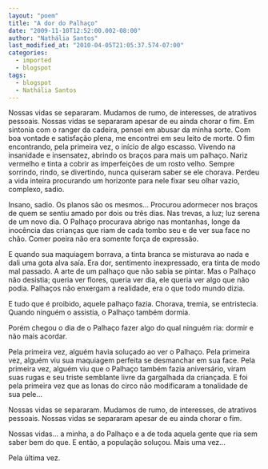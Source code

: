 ```yaml
---
layout: "poem"
title: "A dor do Palhaço"
date: "2009-11-10T12:52:00.002-08:00"
author: "Nathália Santos"
last_modified_at: "2010-04-05T21:05:37.574-07:00"
categories:
  - imported
  - blogspot
tags:
  - blogspot
  - Nathália Santos
---
```


Nossas vidas se separaram. Mudamos de rumo, de interesses, de atrativos pessoais. Nossas vidas se separaram apesar de eu ainda chorar o fim. Em sintonia com o ranger da cadeira, pensei em abusar da minha sorte. Com boa vontade e satisfação plena, me encontrei em seu leito de morte. O fim encontrando, pela primeira vez, o início de algo escasso. Vivendo na insanidade e insensatez, abrindo os braços para mais um palhaço. Nariz vermelho e tinta a cobrir as imperfeições de um rosto velho. Sempre sorrindo, rindo, se divertindo, nunca quiseram saber se ele chorava. Perdeu a vida inteira procurando um horizonte para nele fixar seu olhar vazio, complexo, sadio.

Insano, sadio. Os planos são os mesmos... Procurou adormecer nos braços de quem se sentiu amado por dois ou três dias. Nas trevas, a luz; luz serena de um novo dia. O Palhaço procurava abrigo nas montanhas, longe da inocência das crianças que riam de cada tombo seu e de ver sua face no chão. Comer poeira não era somente força de expressão. 

E quando sua maquiagem borrava, a tinta branca se misturava ao nada e dali uma gota alva saía. Era dor, sentimento inexpressado, era tinta de modo mal passado. A arte de um palhaço que não sabia se pintar. Mas o Palhaço não desistia; queria ver flores, queria ver dia, ele queria ver algo que não podia. Palhaços não enxergam a realidade, era o que todo mundo dizia. 

E tudo que é proibido, aquele palhaço fazia. Chorava, tremia, se entristecia. Quando ninguém o assistia, o Palhaço também dormia. 

Porém chegou o dia de o Palhaço fazer algo do qual ninguém ria: dormir e não mais acordar. 

Pela primeira vez, alguém havia soluçado ao ver o Palhaço. Pela primeira vez, alguém viu sua maquiagem perfeita se desmanchar em sua face. Pela primeira vez, alguém viu que o Palhaço também fazia aniversário, viram suas rugas e seu triste semblante livre da gargalhada da criançada. E foi pela primeira vez que as lonas do circo não modificaram a tonalidade de sua pele...

Nossas vidas se separaram. Mudamos de rumo, de interesses, de atrativos pessoais. Nossas vidas se separaram apesar de eu ainda chorar o fim.

Nossas vidas... a minha, a do Palhaço e a de toda aquela gente que ria sem saber bem do que. E então, a população soluçou. Mais uma vez...

Pela última vez.